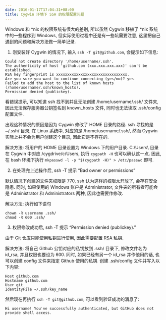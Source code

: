 ```yaml
---
date: 2016-01-17T17:04:31+08:00
title: Cygwin 环境下 SSH 的权限配置问题
---
```



Windows 和 *nix 的权限系统有很大的差别, 所以虽然 Cygwin 移植了 *nix 系统中的一些程序到 Windows, 但实际使用过程中还是有一些坑需要注意, 这里把自己遇到的问题和解决方法做一简单记录.

<!--more-->

1. 刚安装好 Cygwin 的情况下, 输入 `ssh -T git@github.com`, 会提示如下信息:

``` Text
Could not create directory '/home/username/.ssh'.
The authenticity of host 'github.com (xxx.xxx.xxx.xxx)' can't be established.
RSA key fingerprint is xxxxxxxxxxxxxxxxxxxxxxxxxxxxxxxx.
Are you sure you want to continue connecting (yes/no)? yes
Failed to add the host to the list of known hosts (/home/username/.ssh/known_hosts).
Permission denied (publickey).
```

看错误提示, 可以知道 ssh 找不到并且无法创建 /home/username/.ssh/ 文件夹, 因此无法保存服务器公钥签名到 known_hosts 文件, 同时也无法读取 .ssh/config 配置文件.

出现这种情况的原因是因为 Cygwin 修改了 HOME 目录的路径. ssh 寻找的是 ~/.ssh/ 目录, 在 Linux 系统中, 对应的是 /home/username/.ssh/, 然而 Cygwin 实际上并不会为用户创建这个目录, 因此它是不存在的.

解决方法: 将用户的 HOME 目录设置为 Windows 下的用户目录. C:\Users\ 目录在 Cygwin 中对应 /cygdrive/c/Users, 执行 `cygpath -H` 也可以确认这一点. 因此, 在 bash 环境下执行 `mkpasswd -l -p "$(cygpath -H)" > /etc/passwd` 即可.

2. 在处理完上述操作后, ssh -T 提示 “Bad owner or permissions”

默认情况下创建的文件夹权限是 770, ssh 认为这样的权限太开放了, 会存在安全隐患. 同时, 如果使用的 Windows 账户是 Administrator, 文件夹的所有者可能会是 Administrator 和 Administrators 两种, 因此也需要作修改.

解决方法: 执行如下语句

``` Text
chown -R username .ssh/
chmod -R 600 .ssh/
```

3. 权限修改成功后, ssh -T 提示 “Permission denied (publickey).”

由于 Git 仓库只能使用私钥进行使用, 因此需要配置 RSA 私钥.

解决方法: 将自己 Github 公钥对应的私钥放到 .ssh/ 目录下, 修改文件名为 id_rsa, 并且权限也要设为 600. 同时, 如果已经有另一个 id_rsa 并作他用的话, 也可以创建 config 文件来指定 Github 使用的私钥. 创建 .ssh/config 文件并写入以下内容:

``` Text
Host github.com
Hostname github.com
User git
IdentityFile ~/.ssh/key_name
```

然后现在再执行 `ssh -T git@github.com`, 可以看到验证成功的消息了:

`Hi username! You've successfully authenticated, but GitHub does not provide shell access.`
